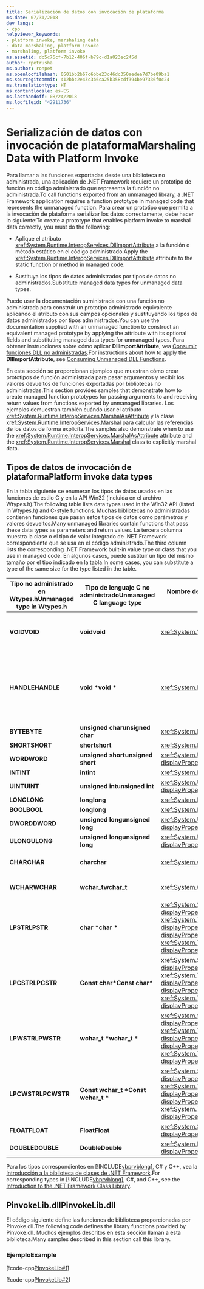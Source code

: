 ```yaml
---
title: Serialización de datos con invocación de plataforma
ms.date: 07/31/2018
dev_langs:
- cpp
helpviewer_keywords:
- platform invoke, marshaling data
- data marshaling, platform invoke
- marshaling, platform invoke
ms.assetid: dc5c76cf-7b12-406f-b79c-d1a023ec245d
author: rpetrusha
ms.author: ronpet
ms.openlocfilehash: 0501bb2b67c6bbe23c46dc350aedea7d7be09ba1
ms.sourcegitcommit: 412bbc2e43c3b6ca25b358cdf394be97336f0c24
ms.translationtype: HT
ms.contentlocale: es-ES
ms.lasthandoff: 08/24/2018
ms.locfileid: "42911736"
---
```

# <a name="marshaling-data-with-platform-invoke"></a><span data-ttu-id="9ce6f-102">Serialización de datos con invocación de plataforma</span><span class="sxs-lookup"><span data-stu-id="9ce6f-102">Marshaling Data with Platform Invoke</span></span>
<span data-ttu-id="9ce6f-103">Para llamar a las funciones exportadas desde una biblioteca no administrada, una aplicación de .NET Framework requiere un prototipo de función en código administrado que representa la función no administrada.</span><span class="sxs-lookup"><span data-stu-id="9ce6f-103">To call functions exported from an unmanaged library, a .NET Framework application requires a function prototype in managed code that represents the unmanaged function.</span></span> <span data-ttu-id="9ce6f-104">Para crear un prototipo que permita a la invocación de plataforma serializar los datos correctamente, debe hacer lo siguiente:</span><span class="sxs-lookup"><span data-stu-id="9ce6f-104">To create a prototype that enables platform invoke to marshal data correctly, you must do the following:</span></span>  
  
-   <span data-ttu-id="9ce6f-105">Aplique el atributo <xref:System.Runtime.InteropServices.DllImportAttribute> a la función o método estático en el código administrado.</span><span class="sxs-lookup"><span data-stu-id="9ce6f-105">Apply the <xref:System.Runtime.InteropServices.DllImportAttribute> attribute to the static function or method in managed code.</span></span>  
  
-   <span data-ttu-id="9ce6f-106">Sustituya los tipos de datos administrados por tipos de datos no administrados.</span><span class="sxs-lookup"><span data-stu-id="9ce6f-106">Substitute managed data types for unmanaged data types.</span></span>  
  
 <span data-ttu-id="9ce6f-107">Puede usar la documentación suministrada con una función no administrada para construir un prototipo administrado equivalente aplicando el atributo con sus campos opcionales y sustituyendo los tipos de datos administrados por tipos administrados.</span><span class="sxs-lookup"><span data-stu-id="9ce6f-107">You can use the documentation supplied with an unmanaged function to construct an equivalent managed prototype by applying the attribute with its optional fields and substituting managed data types for unmanaged types.</span></span> <span data-ttu-id="9ce6f-108">Para obtener instrucciones sobre cómo aplicar **DllImportAttribute**, vea [Consumir funciones DLL no administradas](../../../docs/framework/interop/consuming-unmanaged-dll-functions.md).</span><span class="sxs-lookup"><span data-stu-id="9ce6f-108">For instructions about how to apply the **DllImportAttribute**, see [Consuming Unmanaged DLL Functions](../../../docs/framework/interop/consuming-unmanaged-dll-functions.md).</span></span>  
  
 <span data-ttu-id="9ce6f-109">En esta sección se proporcionan ejemplos que muestran cómo crear prototipos de función administrada para pasar argumentos y recibir los valores devueltos de funciones exportadas por bibliotecas no administradas.</span><span class="sxs-lookup"><span data-stu-id="9ce6f-109">This section provides samples that demonstrate how to create managed function prototypes for passing arguments to and receiving return values from functions exported by unmanaged libraries.</span></span> <span data-ttu-id="9ce6f-110">Los ejemplos demuestran también cuándo usar el atributo <xref:System.Runtime.InteropServices.MarshalAsAttribute> y la clase <xref:System.Runtime.InteropServices.Marshal> para calcular las referencias de los datos de forma explícita.</span><span class="sxs-lookup"><span data-stu-id="9ce6f-110">The samples also demonstrate when to use the <xref:System.Runtime.InteropServices.MarshalAsAttribute> attribute and the <xref:System.Runtime.InteropServices.Marshal> class to explicitly marshal data.</span></span>  
  
## <a name="platform-invoke-data-types"></a><span data-ttu-id="9ce6f-111">Tipos de datos de invocación de plataforma</span><span class="sxs-lookup"><span data-stu-id="9ce6f-111">Platform invoke data types</span></span>  
 <span data-ttu-id="9ce6f-112">En la tabla siguiente se enumeran los tipos de datos usados en las funciones de estilo C y en la API Win32 (incluida en el archivo Wtypes.h).</span><span class="sxs-lookup"><span data-stu-id="9ce6f-112">The following table lists data types used in the Win32 API (listed in Wtypes.h) and C-style functions.</span></span> <span data-ttu-id="9ce6f-113">Muchas bibliotecas no administradas contienen funciones que pasan estos tipos de datos como parámetros y valores devueltos.</span><span class="sxs-lookup"><span data-stu-id="9ce6f-113">Many unmanaged libraries contain functions that pass these data types as parameters and return values.</span></span> <span data-ttu-id="9ce6f-114">La tercera columna muestra la clase o el tipo de valor integrado de .NET Framework correspondiente que se usa en el código administrado.</span><span class="sxs-lookup"><span data-stu-id="9ce6f-114">The third column lists the corresponding .NET Framework built-in value type or class that you use in managed code.</span></span> <span data-ttu-id="9ce6f-115">En algunos casos, puede sustituir un tipo del mismo tamaño por el tipo indicado en la tabla.</span><span class="sxs-lookup"><span data-stu-id="9ce6f-115">In some cases, you can substitute a type of the same size for the type listed in the table.</span></span>  
  
|<span data-ttu-id="9ce6f-116">Tipo no administrado en Wtypes.h</span><span class="sxs-lookup"><span data-stu-id="9ce6f-116">Unmanaged type in Wtypes.h</span></span>|<span data-ttu-id="9ce6f-117">Tipo de lenguaje C no administrado</span><span class="sxs-lookup"><span data-stu-id="9ce6f-117">Unmanaged C language type</span></span>|<span data-ttu-id="9ce6f-118">Nombre de clase administrada</span><span class="sxs-lookup"><span data-stu-id="9ce6f-118">Managed class name</span></span>|<span data-ttu-id="9ce6f-119">Descripción</span><span class="sxs-lookup"><span data-stu-id="9ce6f-119">Description</span></span>|  
|--------------------------------|-------------------------------|------------------------|-----------------|  
|<span data-ttu-id="9ce6f-120">**VOID**</span><span class="sxs-lookup"><span data-stu-id="9ce6f-120">**VOID**</span></span>|<span data-ttu-id="9ce6f-121">**void**</span><span class="sxs-lookup"><span data-stu-id="9ce6f-121">**void**</span></span>|<xref:System.Void?displayProperty=nameWithType>|<span data-ttu-id="9ce6f-122">Se aplica a una función que no devuelve un valor.</span><span class="sxs-lookup"><span data-stu-id="9ce6f-122">Applied to a function that does not return a value.</span></span>|
|<span data-ttu-id="9ce6f-123">**HANDLE**</span><span class="sxs-lookup"><span data-stu-id="9ce6f-123">**HANDLE**</span></span>|<span data-ttu-id="9ce6f-124">**void \***</span><span class="sxs-lookup"><span data-stu-id="9ce6f-124">**void \***</span></span>|<xref:System.IntPtr?displayProperty=nameWithType>|<span data-ttu-id="9ce6f-125">32 bits en sistemas de operativos Windows de 32 bits, 64 bits en sistemas operativos Windows de 64 bits.</span><span class="sxs-lookup"><span data-stu-id="9ce6f-125">32 bits on 32-bit Windows operating systems, 64 bits on 64-bit Windows operating systems.</span></span>|  
|<span data-ttu-id="9ce6f-126">**BYTE**</span><span class="sxs-lookup"><span data-stu-id="9ce6f-126">**BYTE**</span></span>|<span data-ttu-id="9ce6f-127">**unsigned char**</span><span class="sxs-lookup"><span data-stu-id="9ce6f-127">**unsigned char**</span></span>|<xref:System.Byte?displayProperty=nameWithType>|<span data-ttu-id="9ce6f-128">8 bits</span><span class="sxs-lookup"><span data-stu-id="9ce6f-128">8 bits</span></span>|  
|<span data-ttu-id="9ce6f-129">**SHORT**</span><span class="sxs-lookup"><span data-stu-id="9ce6f-129">**SHORT**</span></span>|<span data-ttu-id="9ce6f-130">**short**</span><span class="sxs-lookup"><span data-stu-id="9ce6f-130">**short**</span></span>|<xref:System.Int16?displayProperty=nameWithType>|<span data-ttu-id="9ce6f-131">16 bits</span><span class="sxs-lookup"><span data-stu-id="9ce6f-131">16 bits</span></span>|  
|<span data-ttu-id="9ce6f-132">**WORD**</span><span class="sxs-lookup"><span data-stu-id="9ce6f-132">**WORD**</span></span>|<span data-ttu-id="9ce6f-133">**unsigned short**</span><span class="sxs-lookup"><span data-stu-id="9ce6f-133">**unsigned short**</span></span>|<xref:System.UInt16?displayProperty=nameWithType>|<span data-ttu-id="9ce6f-134">16 bits</span><span class="sxs-lookup"><span data-stu-id="9ce6f-134">16 bits</span></span>|  
|<span data-ttu-id="9ce6f-135">**INT**</span><span class="sxs-lookup"><span data-stu-id="9ce6f-135">**INT**</span></span>|<span data-ttu-id="9ce6f-136">**int**</span><span class="sxs-lookup"><span data-stu-id="9ce6f-136">**int**</span></span>|<xref:System.Int32?displayProperty=nameWithType>|<span data-ttu-id="9ce6f-137">32 bits</span><span class="sxs-lookup"><span data-stu-id="9ce6f-137">32 bits</span></span>|  
|<span data-ttu-id="9ce6f-138">**UINT**</span><span class="sxs-lookup"><span data-stu-id="9ce6f-138">**UINT**</span></span>|<span data-ttu-id="9ce6f-139">**unsigned int**</span><span class="sxs-lookup"><span data-stu-id="9ce6f-139">**unsigned int**</span></span>|<xref:System.UInt32?displayProperty=nameWithType>|<span data-ttu-id="9ce6f-140">32 bits</span><span class="sxs-lookup"><span data-stu-id="9ce6f-140">32 bits</span></span>|  
|<span data-ttu-id="9ce6f-141">**LONG**</span><span class="sxs-lookup"><span data-stu-id="9ce6f-141">**LONG**</span></span>|<span data-ttu-id="9ce6f-142">**long**</span><span class="sxs-lookup"><span data-stu-id="9ce6f-142">**long**</span></span>|<xref:System.Int32?displayProperty=nameWithType>|<span data-ttu-id="9ce6f-143">32 bits</span><span class="sxs-lookup"><span data-stu-id="9ce6f-143">32 bits</span></span>|  
|<span data-ttu-id="9ce6f-144">**BOOL**</span><span class="sxs-lookup"><span data-stu-id="9ce6f-144">**BOOL**</span></span>|<span data-ttu-id="9ce6f-145">**long**</span><span class="sxs-lookup"><span data-stu-id="9ce6f-145">**long**</span></span>|<xref:System.Byte>|<span data-ttu-id="9ce6f-146">32 bits</span><span class="sxs-lookup"><span data-stu-id="9ce6f-146">32 bits</span></span>|  
|<span data-ttu-id="9ce6f-147">**DWORD**</span><span class="sxs-lookup"><span data-stu-id="9ce6f-147">**DWORD**</span></span>|<span data-ttu-id="9ce6f-148">**unsigned long**</span><span class="sxs-lookup"><span data-stu-id="9ce6f-148">**unsigned long**</span></span>|<xref:System.UInt32?displayProperty=nameWithType>|<span data-ttu-id="9ce6f-149">32 bits</span><span class="sxs-lookup"><span data-stu-id="9ce6f-149">32 bits</span></span>|  
|<span data-ttu-id="9ce6f-150">**ULONG**</span><span class="sxs-lookup"><span data-stu-id="9ce6f-150">**ULONG**</span></span>|<span data-ttu-id="9ce6f-151">**unsigned long**</span><span class="sxs-lookup"><span data-stu-id="9ce6f-151">**unsigned long**</span></span>|<xref:System.UInt32?displayProperty=nameWithType>|<span data-ttu-id="9ce6f-152">32 bits</span><span class="sxs-lookup"><span data-stu-id="9ce6f-152">32 bits</span></span>|  
|<span data-ttu-id="9ce6f-153">**CHAR**</span><span class="sxs-lookup"><span data-stu-id="9ce6f-153">**CHAR**</span></span>|<span data-ttu-id="9ce6f-154">**char**</span><span class="sxs-lookup"><span data-stu-id="9ce6f-154">**char**</span></span>|<xref:System.Char?displayProperty=nameWithType>|<span data-ttu-id="9ce6f-155">Decorar con ANSI.</span><span class="sxs-lookup"><span data-stu-id="9ce6f-155">Decorate with ANSI.</span></span>|  
|<span data-ttu-id="9ce6f-156">**WCHAR**</span><span class="sxs-lookup"><span data-stu-id="9ce6f-156">**WCHAR**</span></span>|<span data-ttu-id="9ce6f-157">**wchar_t**</span><span class="sxs-lookup"><span data-stu-id="9ce6f-157">**wchar_t**</span></span>|<xref:System.Char?displayProperty=nameWithType>|<span data-ttu-id="9ce6f-158">Decorar con Unicode.</span><span class="sxs-lookup"><span data-stu-id="9ce6f-158">Decorate with Unicode.</span></span>|  
|<span data-ttu-id="9ce6f-159">**LPSTR**</span><span class="sxs-lookup"><span data-stu-id="9ce6f-159">**LPSTR**</span></span>|<span data-ttu-id="9ce6f-160">**char \***</span><span class="sxs-lookup"><span data-stu-id="9ce6f-160">**char \***</span></span>|<span data-ttu-id="9ce6f-161"><xref:System.String?displayProperty=nameWithType> o <xref:System.Text.StringBuilder?displayProperty=nameWithType></span><span class="sxs-lookup"><span data-stu-id="9ce6f-161"><xref:System.String?displayProperty=nameWithType> or <xref:System.Text.StringBuilder?displayProperty=nameWithType></span></span>|<span data-ttu-id="9ce6f-162">Decorar con ANSI.</span><span class="sxs-lookup"><span data-stu-id="9ce6f-162">Decorate with ANSI.</span></span>|  
|<span data-ttu-id="9ce6f-163">**LPCSTR**</span><span class="sxs-lookup"><span data-stu-id="9ce6f-163">**LPCSTR**</span></span>|<span data-ttu-id="9ce6f-164">**Const char\***</span><span class="sxs-lookup"><span data-stu-id="9ce6f-164">**Const char\***</span></span>|<span data-ttu-id="9ce6f-165"><xref:System.String?displayProperty=nameWithType> o <xref:System.Text.StringBuilder?displayProperty=nameWithType></span><span class="sxs-lookup"><span data-stu-id="9ce6f-165"><xref:System.String?displayProperty=nameWithType> or <xref:System.Text.StringBuilder?displayProperty=nameWithType></span></span>|<span data-ttu-id="9ce6f-166">Decorar con ANSI.</span><span class="sxs-lookup"><span data-stu-id="9ce6f-166">Decorate with ANSI.</span></span>|  
|<span data-ttu-id="9ce6f-167">**LPWSTR**</span><span class="sxs-lookup"><span data-stu-id="9ce6f-167">**LPWSTR**</span></span>|<span data-ttu-id="9ce6f-168">**wchar_t \***</span><span class="sxs-lookup"><span data-stu-id="9ce6f-168">**wchar_t \***</span></span>|<span data-ttu-id="9ce6f-169"><xref:System.String?displayProperty=nameWithType> o <xref:System.Text.StringBuilder?displayProperty=nameWithType></span><span class="sxs-lookup"><span data-stu-id="9ce6f-169"><xref:System.String?displayProperty=nameWithType> or <xref:System.Text.StringBuilder?displayProperty=nameWithType></span></span>|<span data-ttu-id="9ce6f-170">Decorar con Unicode.</span><span class="sxs-lookup"><span data-stu-id="9ce6f-170">Decorate with Unicode.</span></span>|  
|<span data-ttu-id="9ce6f-171">**LPCWSTR**</span><span class="sxs-lookup"><span data-stu-id="9ce6f-171">**LPCWSTR**</span></span>|<span data-ttu-id="9ce6f-172">**Const wchar_t \***</span><span class="sxs-lookup"><span data-stu-id="9ce6f-172">**Const wchar_t \***</span></span>|<span data-ttu-id="9ce6f-173"><xref:System.String?displayProperty=nameWithType> o <xref:System.Text.StringBuilder?displayProperty=nameWithType></span><span class="sxs-lookup"><span data-stu-id="9ce6f-173"><xref:System.String?displayProperty=nameWithType> or <xref:System.Text.StringBuilder?displayProperty=nameWithType></span></span>|<span data-ttu-id="9ce6f-174">Decorar con Unicode.</span><span class="sxs-lookup"><span data-stu-id="9ce6f-174">Decorate with Unicode.</span></span>|  
|<span data-ttu-id="9ce6f-175">**FLOAT**</span><span class="sxs-lookup"><span data-stu-id="9ce6f-175">**FLOAT**</span></span>|<span data-ttu-id="9ce6f-176">**Float**</span><span class="sxs-lookup"><span data-stu-id="9ce6f-176">**Float**</span></span>|<xref:System.Single?displayProperty=nameWithType>|<span data-ttu-id="9ce6f-177">32 bits</span><span class="sxs-lookup"><span data-stu-id="9ce6f-177">32 bits</span></span>|  
|<span data-ttu-id="9ce6f-178">**DOUBLE**</span><span class="sxs-lookup"><span data-stu-id="9ce6f-178">**DOUBLE**</span></span>|<span data-ttu-id="9ce6f-179">**Double**</span><span class="sxs-lookup"><span data-stu-id="9ce6f-179">**Double**</span></span>|<xref:System.Double?displayProperty=nameWithType>|<span data-ttu-id="9ce6f-180">64 bits</span><span class="sxs-lookup"><span data-stu-id="9ce6f-180">64 bits</span></span>|  
  
 <span data-ttu-id="9ce6f-181">Para los tipos correspondientes en [!INCLUDE[vbprvblong](../../../includes/vbprvblong-md.md)], C# y C++, vea la [Introducción a la biblioteca de clases de .NET Framework](../../../docs/standard/class-library-overview.md).</span><span class="sxs-lookup"><span data-stu-id="9ce6f-181">For corresponding types in [!INCLUDE[vbprvblong](../../../includes/vbprvblong-md.md)], C#, and C++, see the [Introduction to the .NET Framework Class Library](../../../docs/standard/class-library-overview.md).</span></span>  
  
## <a name="pinvokelibdll"></a><span data-ttu-id="9ce6f-182">PinvokeLib.dll</span><span class="sxs-lookup"><span data-stu-id="9ce6f-182">PinvokeLib.dll</span></span>  
 <span data-ttu-id="9ce6f-183">El código siguiente define las funciones de biblioteca proporcionadas por Pinvoke.dll.</span><span class="sxs-lookup"><span data-stu-id="9ce6f-183">The following code defines the library functions provided by Pinvoke.dll.</span></span> <span data-ttu-id="9ce6f-184">Muchos ejemplos descritos en esta sección llaman a esta biblioteca.</span><span class="sxs-lookup"><span data-stu-id="9ce6f-184">Many samples described in this section call this library.</span></span>  
  
### <a name="example"></a><span data-ttu-id="9ce6f-185">Ejemplo</span><span class="sxs-lookup"><span data-stu-id="9ce6f-185">Example</span></span>  
 [!code-cpp[PInvokeLib#1](../../../samples/snippets/cpp/VS_Snippets_CLR/pinvokelib/cpp/pinvokelib.cpp#1)]  
  
 [!code-cpp[PInvokeLib#2](../../../samples/snippets/cpp/VS_Snippets_CLR/pinvokelib/cpp/pinvokelib.h#2)]
